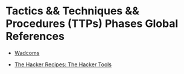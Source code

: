 # Tactics && Techniques && Procedures (TTPs) Phases Global References

- [Wadcoms](https://wadcoms.github.io/)

- [The Hacker Recipes: The Hacker Tools](https://tools.thehacker.recipes/)